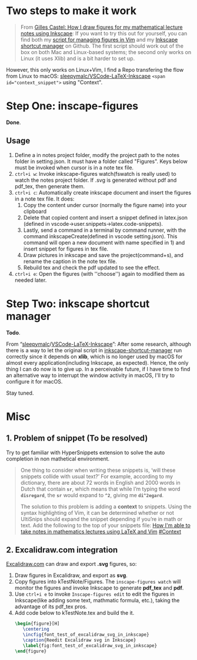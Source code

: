 # Two steps to make it work

> From [Gilles Castel: How I draw figures for my mathematical lecture notes using Inkscape](https://castel.dev/post/lecture-notes-2/):  If you want to try this out for yourself, you can find both my [script for managing figures in Vim](https://github.com/gillescastel/inkscape-figures) and my [Inkscape shortcut manager](https://github.com/gillescastel/inkscape-shortcut-manager)
> on Github. The first script should work out of the box on both Mac and Linux-based systems; the second only works on Linux (it uses Xlib) and is a bit harder to set up.

However, this only works on Linux+Vim, I find a Repo transfering the flow from Linux to macOS: [sleepymalc/VSCode-LaTeX-Inkscape](https://github.com/sleepymalc/VSCode-LaTeX-Inkscape) `<span id="context_snippet">` using "Context".

# Step One: inscape-figures

**Done**.

## Usage

1. Define a in notes project folder, modify the project path to the notes folder in setting.json. It must have a folder called "Figures". Keys below must be invoked when cursor is in a note tex file.
2. ``ctrl+i w``: Invoke inkscape-figures watch(fswatch is really used) to watch the notes project folder. If .svg is generated without pdf and pdf_tex, then generate them.
3. ``ctrl+i c``: Automatically create inkscape document and insert the figures in a note tex file.
   It does:
   1) Copy the content under cursor (normally the figure name) into your clipboard
   2) Delete that copied content and insert a snippet defined in latex.json (defined in vscode->user.snippets->latex.code-snippets).
   3) Lastly, send a command in a terminal by command runner, with the command inkscapeCreate(defined in vscode setting.json). This command will open a new document with name specified in 1) and insert snippet for figures in tex file.
   4) Draw pictures in inkscape and save the project(command+s), and rename the caption in the note tex file.
   5) Rebuild tex and check the pdf updated to see the effect.
4. ``ctrl+i e``: Open the figures (with ''choose'') again to modified them as needed later.

# Step Two: inkscape shortcut manager

**Todo**.

From “[sleepymalc](https://github.com/sleepymalc)/[VSCode-LaTeX-Inkscape](https://github.com/sleepymalc/VSCode-LaTeX-Inkscape)”: After some research, although there is a way to let the original script in [inkscape-shortcut-manager](https://github.com/gillescastel/inkscape-shortcut-manager) run correctly since it depends on **xlib**, which is no longer used by macOS for almost every application(including Inkscape, as expected). Hence, the only thing I can do now is to give up. In a perceivable future, if I have time to find an alternative way to interrupt the window activity in macOS, I'll try to configure it for macOS.

Stay tuned.

# Misc
## 1. Problem of snippet (To be resolved)
Try to get familiar with HyperSnippets extension to solve the auto completion in non mathetical environment.

> One thing to consider when writing these snippets is, ‘will these snippets collide with usual text?’ For example, according to my dictionary, there are about 72 words in English and 2000 words in Dutch that contain  **`sr`**, which means that while I’m typing the word **`disregard`**, the **`sr`** would expand to **`^2`**, giving me **`di^2egard`**.
>
> The solution to this problem is adding a **context** to snippets. Using the syntax highlighting of Vim, it can be determined whether or not UltiSnips should expand the snippet depending if you’re in math or text. Add the following to the top of your snippets file:
> [How I&#39;m able to take notes in mathematics lectures using LaTeX and Vim](https://castel.dev/post/lecture-notes-1/#context) [#Context](#context_snippet)
## 2. Excalidraw.com integration
   [Excalidraw.com](https://excalidraw.com) can draw and export **.svg** figures, so:

   1. Draw figures in Excalidraw, and export as **svg**.
   2. Copy figures into kTestNote/Figures. The ```inscape-figures watch``` will monitor the figures and invoke Inkscape to generate **pdf_tex** and **pdf**.
   3. Use ```ctrl+i e``` to invoke ```Inscape-figures edit``` to edit the figures in Inkscape(like adding some text, mathmatic formula, etc.), taking the advantage of its pdf_tex pros.
   4. Add code below to kTestNote.tex and build the it.
      ```latex
      \begin{figure}[H]
         \centering
         \incfig{font_test_of_excalidraw_svg_in_inkscape}
         \caption{Reedit Excalidraw svg in Inkscape}
         \label{fig:font_test_of_excalidraw_svg_in_inkscape}
      \end{figure}
      ```

